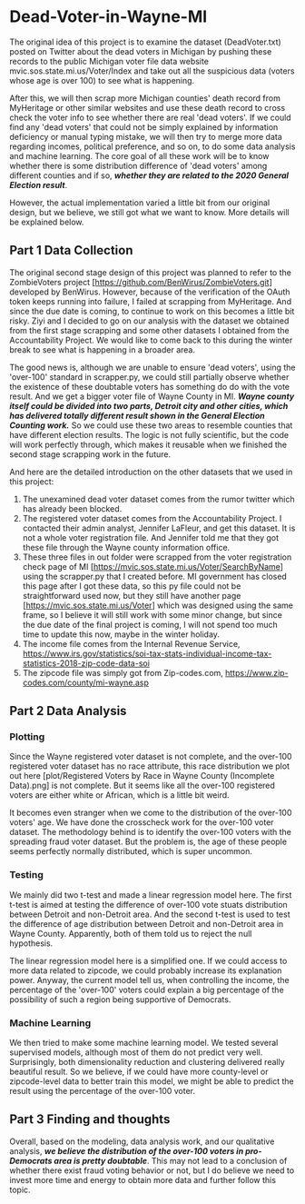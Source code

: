 # Dead-Voter-in-Wayne-MI

The original idea of this project is to examine the dataset (DeadVoter.txt) posted on Twitter about the dead voters in Michigan by pushing these records to the public Michigan voter file data website mvic.sos.state.mi.us/Voter/Index and take out all the suspicious data (voters whose age is over 100) to see what is happening.

After this, we will then scrap more Michigan counties' death record from MyHeritage or other similar websites and use these death record to cross check the voter info to see whether there are real 'dead voters'. If we could find any 'dead voters' that could not be simply explained by information deficiency or manual typing mistake, we will then try to merge more data regarding incomes, political preference, and so on, to do some data analysis and machine learning. The core goal of all these work will be to know whether there is some distribution difference of 'dead voters' among different counties and if so, ***whether they are related to the 2020 General Election result***.

However, the actual implementation varied a little bit from our original design, but we believe, we still got what we want to know. More details will be explained below.


## Part 1 Data Collection
The original second stage design of this project was planned to refer to the ZombieVoters project [https://github.com/BenWirus/ZombieVoters.git] developed by BenWirus. However, because of the verification of the OAuth token keeps running into failure, I failed at scrapping from MyHeritage. And since the due date is coming, to continue to work on this becomes a little bit risky. Ziyi and I decided to go on our analysis with the dataset we obtained from the first stage scrapping and some other datasets I obtained from the Accountability Project. We would like to come back to this during the winter break to see what is happening in a broader area.

The good news is, although we are unable to ensure 'dead voters', using the 'over-100' standard in scrapper.py, we could still partially observe whether the existence of these doubtable voters has something do do with the vote result. And we get a bigger voter file of Wayne County in MI. ***Wayne county itself could be divided into two parts, Detroit city and other cities, which has delivered totally different result shown in the General Election Counting work.*** So we could use these two areas to resemble counties that have different election results. The logic is not fully scientific, but the code will work perfectly through, which makes it reusable when we finished the second stage scrapping work in the future.

And here are the detailed introduction on the other datasets that we used in this project:
1. The unexamined dead voter dataset comes from the rumor twitter which has already been blocked.
2. The registered voter dataset comes from the Accountability Project. I contacted their admin analyst, Jennifer LaFleur, and get this dataset. It is not a whole voter registration file. And Jennifer told me that they got these file through the Wayne county information office.
3. These three files in out folder were scrapped from the voter registration check page of MI [https://mvic.sos.state.mi.us/Voter/SearchByName] using the scrapper.py that I created before. MI government has closed this page after I got these data, so this py file could not be straightforward used now, but they still have another page [https://mvic.sos.state.mi.us/Voter] which was designed using the same frame, so I believe it will still work with some minor change, but since the due date of the final project is coming, I will not spend too much time to update this now, maybe in the winter holiday.
4. The income file comes from the Internal Revenue Service, https://www.irs.gov/statistics/soi-tax-stats-individual-income-tax-statistics-2018-zip-code-data-soi
5. The zipcode file was simply got from Zip-codes.com, https://www.zip-codes.com/county/mi-wayne.asp


## Part 2 Data Analysis
### Plotting
Since the Wayne registered voter dataset is not complete, and the over-100 registered voter dataset has no race attribute, this race distribution we plot out here [plot/Registered Voters by Race in Wayne County (Incomplete Data).png] is not complete. But it seems like all the over-100 registered voters are either white or African, which is a little bit weird.

It becomes even stranger when we come to the distribution of the over-100 voters' age. We have done the crosscheck work for the over-100 voter dataset. The methodology behind is to identify the over-100 voters with the spreading fraud voter dataset. But the problem is, the age of these people seems perfectly normally distributed, which is super uncommon.

### Testing
We mainly did two t-test and made a linear regression model here. The first t-test is aimed at testing the difference of over-100 vote stuats distribution between Detroit and non-Detroit area. And the second t-test is used to test the difference of age distribution between Detroit and non-Detroit area in Wayne County. Apparently, both of them told us to reject the null hypothesis.

The linear regression model here is a simplified one. If we could access to more data related to zipcode, we could probably increase its explanation power. Anyway, the current model tell us, when controlling the income, the percentage of the 'over-100' voters could explain a big percentage of the possibility of such a region being supportive of Democrats.

### Machine Learning
We then tried to make some machine learning model. We tested several supervised models, although most of them do not predict very well. Surprisingly, both dimensionality reduction and clustering delivered really beautiful result. So we believe, if we could have more county-level or zipcode-level data to better train this model, we might be able to predict the result using the percentage of the over-100 voter.

## Part 3 Finding and thoughts
Overall, based on the modeling, data analysis work, and our qualitative analysis, ***we believe the distribution of the over-100 voters in pro-Democrats area is pretty doubtable***. This may not lead to a conclusion of whether there exist fraud voting behavior or not, but I do believe we need to invest more time and energy to obtain more data and further follow this topic.
